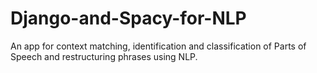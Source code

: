 # Django-and-Spacy-for-NLP
An app for context matching, identification and classification of Parts of Speech and restructuring phrases using NLP.
